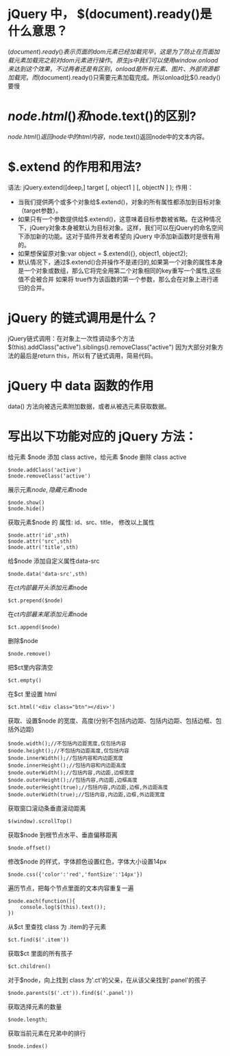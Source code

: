 # jQuery 中， $(document).ready()是什么意思？
$(document).ready()表示页面的dom元素已经加载完毕，这是为了防止在页面加载元素加载完之前对dom元素进行操作。
原生js中我们可以使用window.onload来达到这个效果，不过两者还是有区别，onload是所有元素、图片、外部资源都加载完，而$(document).ready()只需要元素加载完成。所以onload比$().ready()要慢

# $node.html()和$node.text()的区别?
$node.html()返回node中的html内容，$node.text()返回node中的文本内容。

# $.extend 的作用和用法? 
语法: jQuery.extend([deep,] target [, object1 ] [, objectN ] );
作用：
- 当我们提供两个或多个对象给$.extend()，对象的所有属性都添加到目标对象（target参数）。
- 如果只有一个参数提供给$.extend()，这意味着目标参数被省略。在这种情况下，jQuery对象本身被默认为目标对象。这样，我们可以在jQuery的命名空间下添加新的功能。这对于插件开发者希望向 jQuery 中添加新函数时是很有用的。
- 如果想保留原对象:var object = $.extend({}, object1, object2);
- 默认情况下，通过$.extend()合并操作不是递归的,如果第一个对象的属性本身是一个对象或数组，那么它将完全用第二个对象相同的key重写一个属性,这些值不会被合并
如果将 true作为该函数的第一个参数，那么会在对象上进行递归的合并。

# jQuery 的链式调用是什么？
jQuery链式调用：在对象上一次性调动多个方法
$(this).addClass("active").siblings().removeClass("active")
因为大部分对象方法的最后是return this，所以有了链式调用，简易代码。
# jQuery 中 data 函数的作用
data() 方法向被选元素附加数据，或者从被选元素获取数据。

# 写出以下功能对应的 jQuery 方法：
给元素 $node 添加 class active，给元素 $node 删除 class active
```
$node.addClass('active')
$node.removeClass('active')
```
展示元素$node, 隐藏元素$node
```
$node.show()
$node.hide()
```
获取元素$node 的 属性: id、src、title， 修改以上属性
```
$node.attr('id',sth)
$node.attr('src',sth)
$node.attr('title',sth)
```
给$node 添加自定义属性data-src
```
$node.data('data-src',sth)
```
在$ct 内部最开头添加元素$node
```
$ct.prepend($node)
```
在$ct 内部最末尾添加元素$node
```
$ct.append($node)
```
删除$node
```
$node.remove()
```
把$ct里内容清空
```
$ct.empty()
```
在$ct 里设置 html <div class="btn"></div>
```
$ct.html('<div class="btn"></div>')
```
获取、设置$node 的宽度、高度(分别不包括内边距、包括内边距、包括边框、包括外边距)
```
$node.width();//不包括内边距宽度,仅包括内容
$node.height();//不包括内边距高度,仅包括内容
$node.innerWidth();//包括内容和内边距宽度
$node.innerHeight();//包括内容和内边距高度
$node.outerWidth();//包括内容,内边距,边框宽度
$node.outerHeight();//包括内容,内边距,边框高度
$node.outerHeight(true);//包括内容,内边距,边框,外边距高度
$node.outerWidth(true);//包括内容,内边距,边框,外边距宽度
```
获取窗口滚动条垂直滚动距离
```
$(window).scrollTop()
```
获取$node 到根节点水平、垂直偏移距离
```
$node.offset()
```
修改$node 的样式，字体颜色设置红色，字体大小设置14px
```
$node.css({'color':'red','fontSize':'14px'})
```
遍历节点，把每个节点里面的文本内容重复一遍
```
$node.each(function(){
	console.log($(this).text());	
})
```
从$ct 里查找 class 为 .item的子元素
```
$ct.find($('.item'))
```
获取$ct 里面的所有孩子
```
$ct.children()
```
对于$node，向上找到 class 为'.ct'的父亲，在从该父亲找到'.panel'的孩子
```
$node.parents($('.ct')).find($('.panel'))
```
获取选择元素的数量
```
$node.length;
```
获取当前元素在兄弟中的排行
```
$node.index()
```
